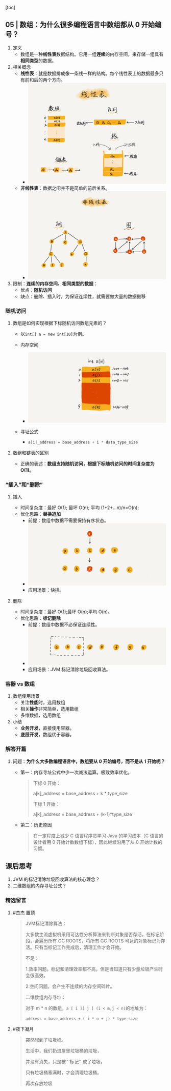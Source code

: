 [toc]

## 05 | 数组：为什么很多编程语言中数组都从 0 开始编号？

1.  定义
    -   数组是一种**线性表**数据结构。它用一组**连续**的内存空间，来存储一组具有**相同类型**的数据。
2.  相关概念
    -   **线性表**：就是数据排成像一条线一样的结构。每个线性表上的数据最多只有前和后的两个方向。
        -   ![img](imgs/b6b71ec46935130dff5c4b62cf273477.jpg)
    -   **非线性表**：数据之间并不是简单的前后关系。
        -   ![img](imgs/6ebf42641b5f98f912d36f6bf86f6569.jpg)
3.  限制：**连续的内存空间、相同类型的数据**：
    -   优点：**随机访问**
    -   缺点：删除、插入时，为保证连续性，就需要做大量的数据搬移

### 随机访问

1.  数组是如何实现根据下标随机访问数组元素的？

    -   以`int[] a = new int[10]`为例。

    -   内存空间

        -   ![img](imgs/98df8e702b14096e7ee4a5141260cdc4.jpg)

    -   寻址公式

        -   ```c
            a[i]_address = base_address + i * data_type_size
            ```

2.  数组和链表的区别
    -   正确的表述：**数组支持随机访问，根据下标随机访问的时间复杂度为 O(1)。**

### “插入”和“删除”

1.  插入
    -   时间复杂度：最好 O(1); 最坏 O(n); 平均 (1+2+…n)/n=O(n);
    -   优化思路：**替换追加**
        -   前提：数组中数据不需要保持有序状态。
        -   ![img](imgs/3f70b4ad9069ec568a2caaddc231b7dc.jpg)
        -   应用场景：快排。

2.  删除
    -   时间复杂度：最好 O(1);最坏 O(n);平均 O(n)。
    -   优化思路：**标记删除**
        -   前提：数组中数据不必保证连续性。
        -   ![img](imgs/b69b8c5dbf6248649ddab7d3e7cfd7e5.jpg)
        -   应用场景：JVM 标记清除垃圾回收算法。

### 容器 vs 数组

1.  数组使用场景
    -	关注**性能**时，选用数组
    -	相关**操作**非常简单，选用数组
    -	多维数据，选用数组
2.  小结
    -   **业务开发**，直接使用容器。
    -   **底层开发**，数组优于容器。

### 解答开篇

1.  问题：**为什么大多数编程语言中，数组要从 0 开始编号，而不是从 1 开始呢？**

    -   第一：内存寻址公式中少一次减法运算。极致效率优化。

        >   下标 0 开始：
        >
        >   a[k]_address = base_address + k * type_size
        >
        >   
        >
        >   下标 1 开始：
        >
        >   a[k]_address = base_address + (k-1)*type_size

    -   第二：历史原因

        >   在一定程度上减少 C 语言程序员学习 Java 的学习成本（C 语言的设计者用 0 开始计数数组下标），因此继续沿用了从 0 开始计数的习惯。

## 课后思考

1. JVM 的标记清除垃圾回收算法的核心理念？
2. 二维数组的内存寻址公式？

### 精选留言

1.  #杰杰 置顶

    >   JVM标记清除算法：
    >
    >   
    >
    >   大多数主流虚拟机采用可达性分析算法来判断对象是否存活，在标记阶段，会遍历所有 GC ROOTS，将所有 GC ROOTS 可达的对象标记为存活。只有当标记工作完成后，清理工作才会开始。
    >
    >   
    >
    >   不足：
    >
    >   1.效率问题。标记和清理效率都不高，但是当知道只有少量垃圾产生时会很高效。
    >
    >   2.空间问题。会产生不连续的内存空间碎片。
    >
    >   
    >
    >   二维数组内存寻址：
    >
    >   
    >
    >   对于 m * n 的数组，`a [ i ][ j ] (i < m,j < n)`的地址为：
    >
    >   `address = base_address + ( i * n + j) * type_size`

2.  #夜下凝月

    >   突然想到了垃圾桶。
    >
    >   生活中，我们扔进屋里垃圾桶的垃圾，
    >
    >   并没有消失，只是被 ''标记'' 成了垃圾，
    >
    >   只有垃圾桶塞满时，才会清理垃圾桶。
    >
    >   再次存放垃圾